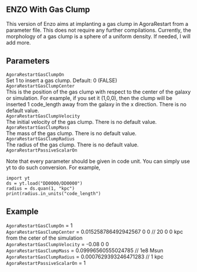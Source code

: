 ## ENZO With Gas Clump

This version of Enzo aims at implanting a gas clump in AgoraRestart from a parameter file. This does not require any further compilations.
Currently, the morphology of a gas clump is a sphere of a uniform density. If needed, I will add more.

## Parameters 
`AgoraRestartGasClumpOn`  
Set 1 to insert a gas clump. Default: 0 (FALSE)  
`AgoraRestartGasClumpCenter`  
This is the position of the gas clump with respect to the center of the galaxy or simulation. For example, if you set it (1,0,0), then the clump will be inserted 1 code_length away from the galaxy in the x direction. There is no default value.  
`AgoraRestartGasClumpVelocity`  
The initial velocity of the gas clump. There is no default value.  
`AgoraRestartGasClumpMass`  
The mass of the gas clump. There is no default value.  
`AgoraRestartGasClumpRadius`  
The radius of the gas clump. There is no default value.  
`AgoraRestartPassiveScalarOn`

Note that every parameter should be given in code unit. You can simply use yt to do such conversion. 
For example, 
```
import yt
ds = yt.load("DD0000/DD0000")
radius = ds.quan(1, "kpc")
print(radius.in_units("code_length")
```


## Example

`AgoraRestartGasClumpOn`                         = 1  
`AgoraRestartGasClumpCenter`                     = 0.015258786492942567 0 0   // 20 0 0 kpc from the ceter of the simulation  
`AgoraRestartGasClumpVelocity`                   = -0.08 0 0  
`AgoraRestartGasClumpMass`                       = 0.09996560555024785     // 1e8 Msun  
`AgoraRestartGasClumpRadius`                     = 0.0007629393246471283   // 1 kpc  
`AgoraRestartPassiveScalarOn`                    = 1  

